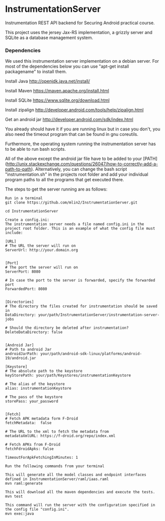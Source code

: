 # InstrumentationServer

Instrumentation REST API backend for Securing Android practical course.

This project uses the jersey Jax-RS implementation, a grizzly server and SQLite as a database management system.

### Dependencies
We used this instrumentation server implementation on a debian server. For most of the dependencies below you can use "apt-get install packagename" to install them. 

Install Java http://openjdk.java.net/install/

Install Maven https://maven.apache.org/install.html

Install SQLite https://www.sqlite.org/download.html

Install zipalign http://developer.android.com/tools/help/zipalign.html

Get an android jar http://developer.android.com/sdk/index.html

You already should have it if you are running linux but in case you don't, you also need the timeout program that can be found in gnu coreutils.

Furthermore, the operating system running the instrumentation server has to be able to run bash scripts.

All of the above except the android jar file have to be added to your [PATH] (http://unix.stackexchange.com/questions/26047/how-to-correctly-add-a-path-to-path). Alternatively, you can change the bash script "instrumentation.sh" in the projects root folder and add your individual program paths to all the programs that get executed there.

The steps to get the server running are as follows:
```
Run in a terminal
git clone https://github.com/mlin2/InstrumentationServer.git

cd InstrumentationServer

Create a config.ini:
The instrumentation server needs a file named config.ini in the project root folder. This is an example of what the config file must include:
```
```
[URL]
# The URL the server will run on
ServerUrl: http://your.domain.org


[Port]
# The port the server will run on
ServerPort: 8080

# In case the port to the server is forwarded, specify the forwarded port
ForwardedPort: 8080


[Directories]
# The directory the files created for instrumentation should be saved in
DataDirectory: your/path/InstrumentationServer/instrumentation-server-jobs

# Should the directory be deleted after instrumentation?
DeleteDataDirectory: false


[Android Jar]
# Path to android Jar
androidJarPath: your/path/android-sdk-linux/platforms/android-19/android.jar

[Keystore]
# The absolute path to the keystore
keyStorePath: your/path/Keystores/instrumentationKeystore

# The alias of the keystore
alias: instrumentationKeystore

# The pass of the keystore
storePass: your_password


[Fetch]
# Fetch APK metadata form F-Droid
fetchMetadata:  false

# The URL to the xml to fetch the metadata from
metadataXmlURL: https://f-droid.org/repo/index.xml

# Fetch APKs from F-Droid
fetchFdroidApks: false

TimeoutForApkFetchingInMinutes: 1
```

```
Run the following commands from your terminal

This will generate all the model classes and endpoint interfaces defined in InstrumentationServer/raml/iaas.raml
mvn raml:generate

This will download all the maven dependencies and execute the tests.
mvn test

This command will run the server with the configuration specified in the config file "config.ini".
mvn exec:java
```


